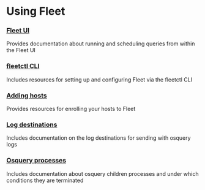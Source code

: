 # Using Fleet

### [Fleet UI](./Fleet-UI.md) 
Provides documentation about running and scheduling queries from within the Fleet UI

### [fleetctl CLI](./fleetctl-CLI.md) 
Includes resources for setting up and configuring Fleet via the fleetctl CLI

### [Adding hosts](./Adding-hosts.md)
Provides resources for enrolling your hosts to Fleet

### [Log destinations](./Log-destinations.md) 
Includes documentation on the log destinations for sending with osquery logs

### [Osquery processes](./Osquery-process.md) 
Includes documentation about osquery children processes and under which conditions they are terminated

